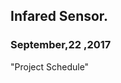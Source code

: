 <html>
<head></head>
<body>
	<h2 id = "Infared Sensor"> Infared Sensor. </h2>
	<h3 id = "September 22,2017"> September,22 ,2017 </h3>
	<p> 
	"Project Schedule"
	<a href= https://github.com/arZone1/InfraredSensors/blob/master/RaymondDang_N01048235_Schedule.xml</a>

</html>
<body>
